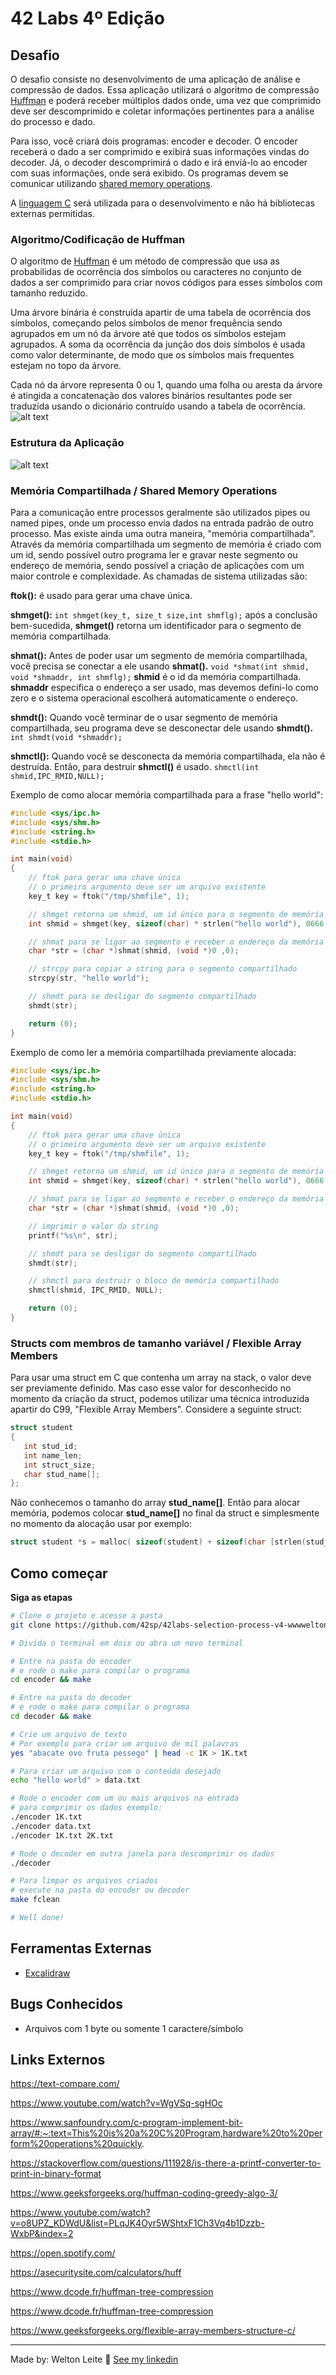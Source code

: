 # 42 Labs 4º Edição
## Desafio
O desafio consiste no desenvolvimento de uma aplicação de análise e compressão de dados. Essa aplicação utilizará o algoritmo de compressão [Huffman](https://pt.wikipedia.org/wiki/Codifica%C3%A7%C3%A3o_de_Huffman) e poderá receber múltiplos dados onde, uma vez que comprimido deve ser descomprimido e coletar informações pertinentes para a análise do processo e dado.

Para isso, você criará dois programas: encoder e decoder. O encoder receberá o dado a ser comprimido e exibirá suas informações vindas do decoder. Já, o decoder descomprimirá o dado e irá enviá-lo ao encoder com suas informações, onde será exibido. Os programas devem se comunicar utilizando [shared memory operations](https://www.geeksforgeeks.org/ipc-shared-memory/).

A [linguagem C](https://en.wikipedia.org/wiki/C_(programming_language)) será utilizada para o desenvolvimento e não há bibliotecas externas permitidas.

### Algoritmo/Codificação de Huffman
O algoritmo de [Huffman](https://pt.wikipedia.org/wiki/Codifica%C3%A7%C3%A3o_de_Huffman) é um método de compressão que usa as probabilidas de ocorrência dos símbolos ou caracteres no conjunto de dados a ser comprimido para criar novos códigos para esses símbolos com tamanho reduzido.

Uma árvore binária é construída apartir de uma tabela de ocorrência dos símbolos, começando pelos símbolos de menor frequência sendo agrupados em um nó da árvore até que todos os símbolos estejam agrupados. A soma da ocorrência da junção dos dois símbolos é usada como valor determinante, de modo que os
símbolos mais frequentes estejam no topo da árvore.

Cada nó da árvore representa 0 ou 1, quando uma folha ou aresta da árvore é atingida a concatenação dos valores binários resultantes pode ser traduzida usando o dicionário contruído usando a tabela de ocorrência.
![alt text](./images/huffman_tree.svg)

### Estrutura da Aplicação
![alt text](./images/app_structure.svg)

### Memória Compartilhada / Shared Memory Operations
Para a comunicação entre processos geralmente são utilizados pipes ou named pipes, onde um processo envia dados na entrada padrão de outro processo.
Mas existe ainda uma outra maneira, "memória compartilhada". Através da memória compartilhada um segmento de memória é criado com um id, sendo possível outro programa ler e gravar neste segmento ou endereço de memória, sendo possível a criação de aplicações com um maior controle e complexidade.
As chamadas de sistema utilizadas são:

**ftok():** é usado para gerar uma chave única.

**shmget():** ```int shmget(key_t, size_t size,int shmflg);``` após a conclusão bem-sucedida, **shmget()** retorna um identificador para o segmento de memória compartilhada.

**shmat():** Antes de poder usar um segmento de memória compartilhada, você precisa se
conectar a ele usando **shmat().** ```void *shmat(int shmid, void *shmaddr, int shmflg);```
**shmid** é o id da memória compartilhada. **shmaddr** especifica o endereço a ser usado, mas devemos defini-lo como zero e o sistema operacional escolherá automaticamente o endereço.

**shmdt():** Quando você terminar de o usar segmento de memória compartilhada, seu programa deve
se desconectar dele usando **shmdt().** ```int shmdt(void *shmaddr);```

**shmctl():** Quando você se desconecta da memória compartilhada, ela não é destruída. Então, para destruir **shmctl()** é usado. ```shmctl(int shmid,IPC_RMID,NULL);```

Exemplo de como alocar memória compartilhada para a frase "hello world":
```c
#include <sys/ipc.h>
#include <sys/shm.h>
#include <string.h>
#include <stdio.h>

int main(void)
{
    // ftok para gerar uma chave única
    // o primeiro argumento deve ser um arquivo existente
    key_t key = ftok("/tmp/shmfile", 1);

    // shmget retorna um shmid, um id único para o segmento de memória
    int shmid = shmget(key, sizeof(char) * strlen("hello world"), 0666 | IPC_CREAT);

    // shmat para se ligar ao segmento e receber o endereço da memória
    char *str = (char *)shmat(shmid, (void *)0 ,0);

    // strcpy para copiar a string para o segmento compartilhado
    strcpy(str, "hello world");

    // shmdt para se desligar do segmento compartilhado
    shmdt(str);

    return (0);
}
```

Exemplo de como ler a memória compartilhada previamente alocada:
```c
#include <sys/ipc.h>
#include <sys/shm.h>
#include <string.h>
#include <stdio.h>

int main(void)
{
    // ftok para gerar uma chave única
    // o primeiro argumento deve ser um arquivo existente
    key_t key = ftok("/tmp/shmfile", 1);

    // shmget retorna um shmid, um id único para o segmento de memória
    int shmid = shmget(key, sizeof(char) * strlen("hello world"), 0666 | IPC_CREAT);

    // shmat para se ligar ao segmento e receber o endereço da memória
    char *str = (char *)shmat(shmid, (void *)0 ,0);

    // imprimir o valor da string
    printf("%s\n", str);

    // shmdt para se desligar do segmento compartilhado
    shmdt(str);

    // shmctl para destruir o bloco de memória compartilhado
    shmctl(shmid, IPC_RMID, NULL);

    return (0);
}
```

### Structs com membros de tamanho variável / Flexible Array Members
Para usar uma struct em C que contenha um array na stack, o valor deve ser previamente definido.
Mas caso esse valor for desconhecido no momento da criação da struct, podemos utilizar uma técnica introduzida apartir do C99, "Flexible Array Members".
Considere a seguinte struct:
```c
struct student
{
   int stud_id;
   int name_len;
   int struct_size;
   char stud_name[];
};
```
Não conhecemos o tamanho do array **stud_name[]**. Então para alocar memória, podemos colocar **stud_name[]** no final da struct e simplesmente no momento da alocação usar por exemplo:
```c
struct student *s = malloc( sizeof(student) + sizeof(char [strlen(stud_name)])  );
```

## Como começar
**Siga as etapas**
```bash
# Clone o projeto e acesse a pasta
git clone https://github.com/42sp/42labs-selection-process-v4-wwwwelton && cd 42labs-selection-process-v4-wwwwelton/

# Divida o terminal em dois ou abra um novo terminal

# Entre na pasta do encoder
# e rode o make para compilar o programa
cd encoder && make

# Entre na pasta do decoder
# e rode o make para compilar o programa
cd decoder && make

# Crie um arquivo de texto
# Por exemplo para criar um arquivo de mil palavras
yes "abacate ovo fruta pessego" | head -c 1K > 1K.txt

# Para criar um arquivo com o conteúdo desejado
echo "hello world" > data.txt

# Rode o encoder com um ou mais arquivos na entrada
# para comprimir os dados exemplo:
./encoder 1K.txt
./encoder data.txt
./encoder 1K.txt 2K.txt

# Rode o decoder em outra janela para descomprimir os dados
./decoder

# Para limpar os arquivos criados
# execute na pasta do encoder ou decoder
make fclean

# Well done!
```

## Ferramentas Externas

- [Excalidraw](https://excalidraw.com/)

## Bugs Conhecidos

- Arquivos com 1 byte ou somente 1 caractere/símbolo

## Links Externos

https://text-compare.com/

https://www.youtube.com/watch?v=WgVSq-sgHOc

https://www.sanfoundry.com/c-program-implement-bit-array/#:~:text=This%20is%20a%20C%20Program,hardware%20to%20perform%20operations%20quickly.

https://stackoverflow.com/questions/111928/is-there-a-printf-converter-to-print-in-binary-format

https://www.geeksforgeeks.org/huffman-coding-greedy-algo-3/

https://www.youtube.com/watch?v=o8UPZ_KDWdU&list=PLqJK4Oyr5WShtxF1Ch3Vq4b1Dzzb-WxbP&index=2

https://open.spotify.com/

https://asecuritysite.com/calculators/huff

https://www.dcode.fr/huffman-tree-compression

https://www.dcode.fr/huffman-tree-compression

https://www.geeksforgeeks.org/flexible-array-members-structure-c/


---

Made by: Welton Leite 👋 [See my linkedin](https://www.linkedin.com/in/welton-leite-b3492985/)
